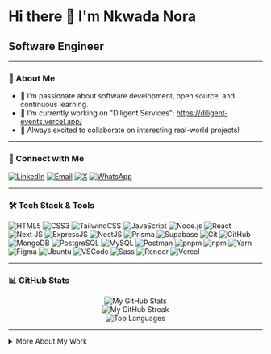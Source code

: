 <!--
**solonkonora/solonkonora** is a ✨ _special_ ✨ repository because its `README.md` (this file) appears on your GitHub profile.

Here are some ideas to get you started:

- 🔭 I’m currently working on ...
- 🌱 I’m currently learning ...
- 👯 I’m looking to collaborate on ...
- 🤔 I’m looking for help with ...
-->


<!-- GitHub Profile README for solonkonora -->

Hi there 👋 I'm Nkwada Nora
============================

Software Engineer
-----------------

---

### 👋 About Me

- 🌱 I’m passionate about software development, open source, and continuous learning.
- 🔭 I’m currently working on "Diligent Services": https://diligent-events.vercel.app/
- 🚀 Always excited to collaborate on interesting real-world projects!

---

### 🤝 Connect with Me

[![LinkedIn](https://img.shields.io/badge/LinkedIn-blue?style=flat-square&logo=linkedin&logoColor=white)](https://www.linkedin.com/in/your-linkedin/)
[![Email](https://img.shields.io/badge/email-%23D14836.svg?style=flat-square&logo=gmail&logoColor=white)](mailto:nkwadanora@gmail.com)
[![X](https://img.shields.io/badge/X-%2318171A.svg?style=flat-square&logo=x&logoColor=white)](https://x.com/SolonkoNora)
[![WhatsApp](https://img.shields.io/badge/WhatsApp-%2325D366.svg?style=flat-square&logo=whatsapp&logoColor=white)](https://wa.me/652161749)

---

### 🛠️ Tech Stack & Tools

![HTML5](https://img.shields.io/badge/html5-%23E34F26.svg?style=flat-square&logo=html5&logoColor=white)
![CSS3](https://img.shields.io/badge/css3-%231572B6.svg?style=flat-square&logo=css3&logoColor=white)
![TailwindCSS](https://img.shields.io/badge/tailwindcss-%2338B2AC.svg?style=flat-square&logo=tailwind-css&logoColor=white)
![JavaScript](https://img.shields.io/badge/javascript-%23F7DF1E.svg?style=flat-square&logo=javascript&logoColor=black)
![Node.js](https://img.shields.io/badge/node.js-%23339933.svg?style=flat-square&logo=node.js&logoColor=white)
![React](https://img.shields.io/badge/react-%2320232a.svg?style=flat-square&logo=react&logoColor=%2361DAFB)
![Next JS](https://img.shields.io/badge/NextJS-%23000000.svg?style=flat-square&logo=next.js&logoColor=white)
![ExpressJS](https://img.shields.io/badge/express.js-%23404d59.svg?style=flat-square&logo=express&logoColor=white)
![NestJS](https://img.shields.io/badge/nestjs-%23E0234E.svg?style=flat-square&logo=nestjs&logoColor=white)
![Prisma](https://img.shields.io/badge/prisma-%232D3748.svg?style=flat-square&logo=prisma&logoColor=white)
![Supabase](https://img.shields.io/badge/supabase-%2300E682.svg?style=flat-square&logo=supabase&logoColor=white)
![Git](https://img.shields.io/badge/git-%23F05032.svg?style=flat-square&logo=git&logoColor=white)
![GitHub](https://img.shields.io/badge/github-%23121011.svg?style=flat-square&logo=github&logoColor=white)
![MongoDB](https://img.shields.io/badge/mongodb-%2347A248.svg?style=flat-square&logo=mongodb&logoColor=white)
![PostgreSQL](https://img.shields.io/badge/postgresql-%23336791.svg?style=flat-square&logo=postgresql&logoColor=white)
![MySQL](https://img.shields.io/badge/mysql-%234479A1.svg?style=flat-square&logo=mysql&logoColor=white)
![Postman](https://img.shields.io/badge/postman-%23FF6C37.svg?style=flat-square&logo=postman&logoColor=white)
![pnpm](https://img.shields.io/badge/pnpm-%23F69220.svg?style=flat-square&logo=pnpm&logoColor=white)
![npm](https://img.shields.io/badge/npm-%23CB3837.svg?style=flat-square&logo=npm&logoColor=white)
![Yarn](https://img.shields.io/badge/yarn-%232C8EBB.svg?style=flat-square&logo=yarn&logoColor=white)
![Figma](https://img.shields.io/badge/figma-%23F24E1E.svg?style=flat-square&logo=figma&logoColor=white)
![Ubuntu](https://img.shields.io/badge/ubuntu-%23E95420.svg?style=flat-square&logo=ubuntu&logoColor=white)
![VSCode](https://img.shields.io/badge/VS%20Code-%23007ACC.svg?style=flat-square&logo=visual-studio-code&logoColor=white)
![Sass](https://img.shields.io/badge/sass-%23CC6699.svg?style=flat-square&logo=sass&logoColor=white)
![Render](https://img.shields.io/badge/render-%2300C7B7.svg?style=flat-square&logo=render&logoColor=white)
![Vercel](https://img.shields.io/badge/vercel-%23000000.svg?style=flat-square&logo=vercel&logoColor=white)

---
### 📊 GitHub Stats
   <p align="center">
     <img src="https://github-readme-stats.vercel.app/api?username=solonkonora&show_icons=true&theme=github_dark&hide_border=false" alt="My GitHub Stats" /><br>
     <img src="https://github-readme-streak-stats.herokuapp.com?user=solonkonora&theme=github-dark&hide_border=false" alt="My GitHub Streak" /><br>
     <img src="https://github-readme-stats.vercel.app/api/top-langs/?username=solonkonora&layout=compact&theme=github_dark&hide_border=false" alt="Top Languages" />
   </p>

---

<details>
<summary>More About My Work</summary>

- 📈 I love tracking my learning journey and project progress.
- 🏅 I enjoy participating in hackathons and open-source events.

</details>

<!--
⭐️ From [solonkonora](https://github.com/solonkonora)
-->

